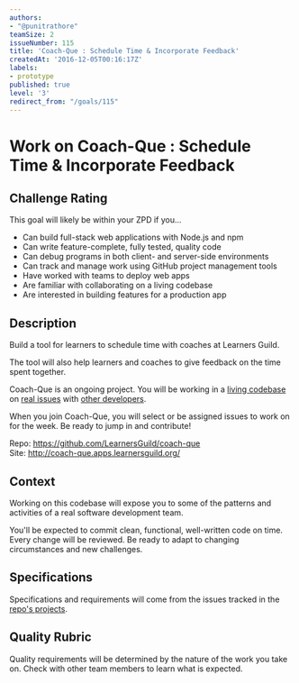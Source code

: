 ```yaml
---
authors:
- "@punitrathore"
teamSize: 2
issueNumber: 115
title: 'Coach-Que : Schedule Time & Incorporate Feedback'
createdAt: '2016-12-05T00:16:17Z'
labels:
- prototype
published: true
level: '3'
redirect_from: "/goals/115"
---
```


# Work on Coach-Que : Schedule Time & Incorporate Feedback

## Challenge Rating

This goal will likely be within your ZPD if you...

- Can build full-stack web applications with Node.js and npm
- Can write feature-complete, fully tested, quality code
- Can debug programs in both client- and server-side environments
- Can track and manage work using GitHub project management tools
- Have worked with teams to deploy web apps
- Are familiar with collaborating on a living codebase
- Are interested in building features for a production app

## Description

Build a tool for learners to schedule time with coaches at Learners Guild.

The tool will also help learners and coaches to give feedback on the time spent together.

Coach-Que is an ongoing project. You will be working in a [living codebase](https://github.com/GuildCrafts/coach-que/commits/master) on [real issues](https://github.com/GuildCrafts/coach-que/issues) with [other developers](https://github.com/GuildCrafts/coach-que/graphs/contributors).

When you join Coach-Que, you will select or be assigned issues to work on for the week. Be ready to jump in and contribute!

Repo: https://github.com/LearnersGuild/coach-que
<br>Site: http://coach-que.apps.learnersguild.org/

## Context

Working on this codebase will expose you to some of the patterns and activities of a real software development team.

You'll be expected to commit clean, functional, well-written code on time. Every change will be reviewed. Be ready to adapt to changing circumstances and new challenges.

## Specifications

Specifications and requirements will come from the issues tracked in the [repo's projects](https://github.com/GuildCrafts/coach-que/projects).

## Quality Rubric

Quality requirements will be determined by the nature of the work you take on. Check with other team members to learn what is expected.
